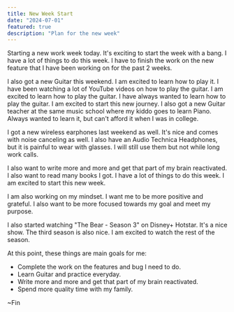 ```yaml
---
title: New Week Start
date: "2024-07-01"
featured: true
description: "Plan for the new week"
---
```


Starting a new work week today. It's exciting to start the week with a bang. I have a lot of things to do this week. I have to finish the work on the new feature that I have been working on for the past 2 weeks.

I also got a new Guitar this weekend. I am excited to learn how to play it. I have been watching a lot of YouTube videos on how to play the guitar. I am excited to learn how to play the guitar. I have always wanted to learn how to play the guitar. I am excited to start this new journey. I also got a new Guitar teacher at the same music school where my kiddo goes to learn Piano. Always wanted to learn it, but can't afford it when I was in college.

I got a new wireless earphones last weekend as well. It's nice and comes with noise canceling as well. I also have an Audio Technica Headphones, but it is painful to wear with glasses. I will still use them but not while long work calls.

I also want to write more and more and get that part of my brain reactivated. I also want to read many books I got. I have a lot of things to do this week. I am excited to start this new week.


I am also working on my mindset. I want me to be more positive and grateful. I also want to be more focused towards my goal and meet my purpose.

I also started watching "The Bear - Season 3" on Disney+ Hotstar. It's a nice show. The third season is also nice. I am excited to watch the rest of the season.

At this point, these things are main goals for me:

- Complete the work on the features and bug I need to do.
- Learn Guitar and practice everyday.
- Write more and more and get that part of my brain reactivated.
- Spend more quality time with my family.


~Fin
